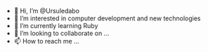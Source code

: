 - 👋 Hi, I’m @Ursuledabo
- 👀 I’m interested in computer development and new technologies
- 🌱 I’m currently learning Ruby
- 💞️ I’m looking to collaborate on ...
- 📫 How to reach me ...

<!---
Ursuledabo/Ursuledabo is a ✨ special ✨ repository because its `README.md` (this file) appears on your GitHub profile.
You can click the Preview link to take a look at your changes.
--->
